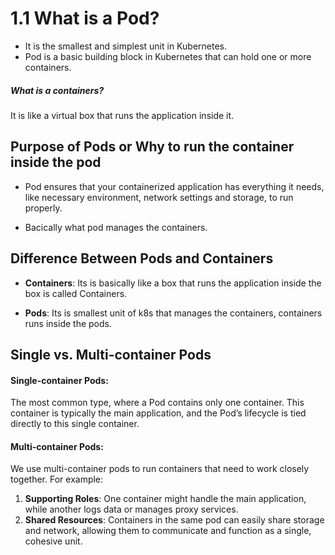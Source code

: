 # **1.1 What is a Pod?**

- It is the smallest and simplest unit in Kubernetes.
- Pod is a basic building block in Kubernetes that can hold one or more containers.

##### What is a containers?

It is like a virtual box that runs the application inside it.

## **Purpose of Pods or Why to run the container inside the pod**

- Pod ensures that your containerized application has everything it needs, like necessary environment, network settings and storage, to run properly.

- Bacically what pod manages the containers.

## **Difference Between Pods and Containers**

- **Containers**: Its is basically like a box that runs the application inside the box is called Containers.

- **Pods**: Its is smallest unit of k8s that manages the containers, containers runs inside the pods.

## **Single vs. Multi-container Pods**

#### **Single-container Pods**:

The most common type, where a Pod contains only one container. This container is typically the main application, and the Pod’s lifecycle is tied directly to this single container.

#### **Multi-container Pods**:

We use multi-container pods to run containers that need to work closely together. For example:

1. **Supporting Roles**: One container might handle the main application, while another logs data or manages proxy services.
2. **Shared Resources**: Containers in the same pod can easily share storage and network, allowing them to communicate and function as a single, cohesive unit.
